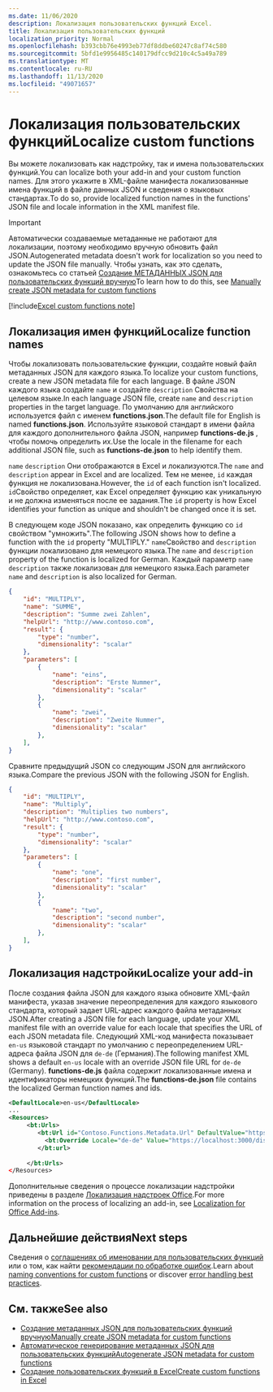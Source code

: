 ```yaml
---
ms.date: 11/06/2020
description: Локализация пользовательских функций Excel.
title: Локализация пользовательских функций
localization_priority: Normal
ms.openlocfilehash: b393cbb76e4993eb77df8ddbe60247c8af74c580
ms.sourcegitcommit: 5bfd1e9956485c140179dfcc9d210c4c5a49a789
ms.translationtype: MT
ms.contentlocale: ru-RU
ms.lasthandoff: 11/13/2020
ms.locfileid: "49071657"
---
```

# <a name="localize-custom-functions"></a><span data-ttu-id="fb627-103">Локализация пользовательских функций</span><span class="sxs-lookup"><span data-stu-id="fb627-103">Localize custom functions</span></span>

<span data-ttu-id="fb627-104">Вы можете локализовать как надстройку, так и имена пользовательских функций.</span><span class="sxs-lookup"><span data-stu-id="fb627-104">You can localize both your add-in and your custom function names.</span></span> <span data-ttu-id="fb627-105">Для этого укажите в XML-файле манифеста локализованные имена функций в файле данных JSON и сведения о языковых стандартах.</span><span class="sxs-lookup"><span data-stu-id="fb627-105">To do so, provide localized function names in the functions' JSON file and locale information in the XML manifest file.</span></span>

>[!IMPORTANT]
> <span data-ttu-id="fb627-106">Автоматически создаваемые метаданные не работают для локализации, поэтому необходимо вручную обновить файл JSON.</span><span class="sxs-lookup"><span data-stu-id="fb627-106">Autogenerated metadata doesn't work for localization so you need to update the JSON file manually.</span></span> <span data-ttu-id="fb627-107">Чтобы узнать, как это сделать, ознакомьтесь со статьей [Создание МЕТАДАННЫХ JSON для пользовательских функций вручную](custom-functions-json.md)</span><span class="sxs-lookup"><span data-stu-id="fb627-107">To learn how to do this, see [Manually create JSON metadata for custom functions](custom-functions-json.md)</span></span>

[!include[Excel custom functions note](../includes/excel-custom-functions-note.md)]

## <a name="localize-function-names"></a><span data-ttu-id="fb627-108">Локализация имен функций</span><span class="sxs-lookup"><span data-stu-id="fb627-108">Localize function names</span></span>

<span data-ttu-id="fb627-109">Чтобы локализовать пользовательские функции, создайте новый файл метаданных JSON для каждого языка.</span><span class="sxs-lookup"><span data-stu-id="fb627-109">To localize your custom functions, create a new JSON metadata file for each language.</span></span> <span data-ttu-id="fb627-110">В файле JSON каждого языка создайте `name` и создайте `description` Свойства на целевом языке.</span><span class="sxs-lookup"><span data-stu-id="fb627-110">In each language JSON file, create `name` and `description` properties in the target language.</span></span> <span data-ttu-id="fb627-111">По умолчанию для английского используется файл с именем **functions.json**.</span><span class="sxs-lookup"><span data-stu-id="fb627-111">The default file for English is named **functions.json**.</span></span> <span data-ttu-id="fb627-112">Используйте языковой стандарт в имени файла для каждого дополнительного файла JSON, например **functions-de.js** , чтобы помочь определить их.</span><span class="sxs-lookup"><span data-stu-id="fb627-112">Use the locale in the filename for each additional JSON file, such as **functions-de.json** to help identify them.</span></span>

<span data-ttu-id="fb627-113">`name` `description` Они отображаются в Excel и локализуются.</span><span class="sxs-lookup"><span data-stu-id="fb627-113">The `name` and `description` appear in Excel and are localized.</span></span> <span data-ttu-id="fb627-114">Тем не менее, `id` каждая функция не локализована.</span><span class="sxs-lookup"><span data-stu-id="fb627-114">However, the `id` of each function isn't localized.</span></span> <span data-ttu-id="fb627-115">`id`Свойство определяет, как Excel определяет функцию как уникальную и не должна изменяться после ее задания.</span><span class="sxs-lookup"><span data-stu-id="fb627-115">The `id` property is how Excel identifies your function as unique and shouldn't be changed once it is set.</span></span>

<span data-ttu-id="fb627-116">В следующем коде JSON показано, как определить функцию со `id` свойством "умножить".</span><span class="sxs-lookup"><span data-stu-id="fb627-116">The following JSON shows how to define a function with the `id` property "MULTIPLY."</span></span> <span data-ttu-id="fb627-117">`name`Свойство and `description` функции локализовано для немецкого языка.</span><span class="sxs-lookup"><span data-stu-id="fb627-117">The `name` and `description` property of the function is localized for German.</span></span> <span data-ttu-id="fb627-118">Каждый параметр `name` `description` также локализован для немецкого языка.</span><span class="sxs-lookup"><span data-stu-id="fb627-118">Each parameter `name` and `description` is also localized for German.</span></span>

```JSON
{
    "id": "MULTIPLY",
    "name": "SUMME",
    "description": "Summe zwei Zahlen",
    "helpUrl": "http://www.contoso.com",
    "result": {
        "type": "number",
        "dimensionality": "scalar"
    },
    "parameters": [
        {
            "name": "eins",
            "description": "Erste Nummer",
            "dimensionality": "scalar"
        },
        {
            "name": "zwei",
            "description": "Zweite Nummer",
            "dimensionality": "scalar"
        },
    ],
}
```

<span data-ttu-id="fb627-119">Сравните предыдущий JSON со следующим JSON для английского языка.</span><span class="sxs-lookup"><span data-stu-id="fb627-119">Compare the previous JSON with the following JSON for English.</span></span>

```JSON
{
    "id": "MULTIPLY",
    "name": "Multiply",
    "description": "Multiplies two numbers",
    "helpUrl": "http://www.contoso.com",
    "result": {
        "type": "number",
        "dimensionality": "scalar"
    },
    "parameters": [
        {
            "name": "one",
            "description": "first number",
            "dimensionality": "scalar"
        },
        {
            "name": "two",
            "description": "second number",
            "dimensionality": "scalar"
        },
    ],
}
```

## <a name="localize-your-add-in"></a><span data-ttu-id="fb627-120">Локализация надстройки</span><span class="sxs-lookup"><span data-stu-id="fb627-120">Localize your add-in</span></span>

<span data-ttu-id="fb627-121">После создания файла JSON для каждого языка обновите XML-файл манифеста, указав значение переопределения для каждого языкового стандарта, который задает URL-адрес каждого файла метаданных JSON.</span><span class="sxs-lookup"><span data-stu-id="fb627-121">After creating a JSON file for each language, update your XML manifest file with an override value for each locale that specifies the URL of each JSON metadata file.</span></span> <span data-ttu-id="fb627-122">Следующий XML-код манифеста показывает `en-us` языковой стандарт по умолчанию с переопределением URL-адреса файла JSON для `de-de` (Германия).</span><span class="sxs-lookup"><span data-stu-id="fb627-122">The following manifest XML shows a default `en-us` locale with an override JSON file URL for `de-de` (Germany).</span></span> <span data-ttu-id="fb627-123">**functions-de.js** файла содержит локализованные имена и идентификаторы немецких функций.</span><span class="sxs-lookup"><span data-stu-id="fb627-123">The **functions-de.json** file contains the localized German function names and ids.</span></span>

```XML
<DefaultLocale>en-us</DefaultLocale>
...
<Resources>
     <bt:Urls>
        <bt:Url id="Contoso.Functions.Metadata.Url" DefaultValue="https://localhost:3000/dist/functions.json"/>
          <bt:Override Locale="de-de" Value="https://localhost:3000/dist/functions-de.json" />
        </bt:url>
        
     </bt:Urls>
</Resources>
```

<span data-ttu-id="fb627-124">Дополнительные сведения о процессе локализации надстройки приведены в разделе [Локализация надстроек Office](../develop/localization.md#control-localization-from-the-manifest).</span><span class="sxs-lookup"><span data-stu-id="fb627-124">For more information on the process of localizing an add-in, see [Localization for Office Add-ins](../develop/localization.md#control-localization-from-the-manifest).</span></span>

## <a name="next-steps"></a><span data-ttu-id="fb627-125">Дальнейшие действия</span><span class="sxs-lookup"><span data-stu-id="fb627-125">Next steps</span></span>
<span data-ttu-id="fb627-126">Сведения о [соглашениях об именовании для пользовательских функций](custom-functions-naming.md) или о том, как найти [рекомендации по обработке ошибок](custom-functions-errors.md).</span><span class="sxs-lookup"><span data-stu-id="fb627-126">Learn about [naming conventions for custom functions](custom-functions-naming.md) or discover [error handling best practices](custom-functions-errors.md).</span></span>

## <a name="see-also"></a><span data-ttu-id="fb627-127">См. также</span><span class="sxs-lookup"><span data-stu-id="fb627-127">See also</span></span>

* [<span data-ttu-id="fb627-128">Создание метаданных JSON для пользовательских функций вручную</span><span class="sxs-lookup"><span data-stu-id="fb627-128">Manually create JSON metadata for custom functions</span></span>](custom-functions-json.md)
* [<span data-ttu-id="fb627-129">Автоматическое генерирование метаданных JSON для пользовательских функций</span><span class="sxs-lookup"><span data-stu-id="fb627-129">Autogenerate JSON metadata for custom functions</span></span>](custom-functions-json-autogeneration.md)
* [<span data-ttu-id="fb627-130">Создание пользовательских функций в Excel</span><span class="sxs-lookup"><span data-stu-id="fb627-130">Create custom functions in Excel</span></span>](custom-functions-overview.md)
